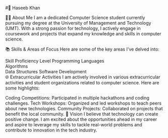 #🌟 Haseeb Khan

👨‍🎓 About Me
I am a dedicated Computer Science student currently pursuing my degree at the University of Management and Technology (UMT). With a strong passion for technology, I actively engage in coursework and projects that expand my knowledge and skills in computer science.

<!-- Replace with the actual logo URL -->

📚 Skills & Areas of Focus
Here are some of the key areas I've delved into:

Skill	Proficiency Level
Programming Languages	
Algorithms	
Data Structures	
Software Development	
🌐 Extracurricular Activities
I am actively involved in various extracurricular activities and student organizations related to computer science. Here are some highlights:

Coding Competitions: Participated in multiple hackathons and coding challenges.
Tech Workshops: Organized and led workshops to teach peers about new technologies.
Community Projects: Collaborated on projects that benefit the local community.
🚀 Vision
I believe that technology can create positive change. I am excited about the opportunities ahead in my career and aspire to leverage my skills to tackle real-world problems and contribute to innovation in the tech industry.
